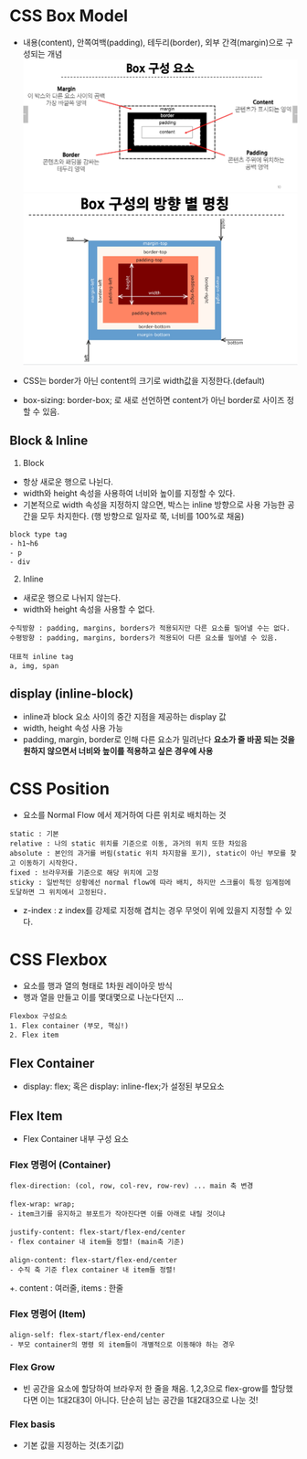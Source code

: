 # CSS Box Model
- 내용(content), 안쪽여백(padding), 테두리(border), 외부 간격(margin)으로 구성되는 개념
![alt text](image-1.png)
![alt text](image-2.png)

- CSS는 border가 아닌 content의 크기로 width값을 지정한다.(default)
- box-sizing: border-box; 로 새로 선언하면 content가 아닌 border로 사이즈 정할 수 있음.

## Block & Inline
1. Block
- 항상 새로운 행으로 나뉜다.
- width와 height 속성을 사용하여 너비와 높이를 지정할 수 있다.
- 기본적으로 width 속성을 지정하지 않으면, 박스는 inline 방향으로 사용 가능한 공간을 모두 차지한다. (행 방향으로 일자로 쭉, 너비를 100%로 채움)
```
block type tag
- h1~h6
- p
- div
```
2. Inline
- 새로운 행으로 나뉘지 않는다.
- width와 height 속성을 사용할 수 없다.
```
수직방향 : padding, margins, borders가 적용되지만 다른 요소를 밀어낼 수는 없다.
수평방향 : padding, margins, borders가 적용되어 다른 요소를 밀어낼 수 있음.

대표적 inline tag
a, img, span
```
## display (inline-block)
- inline과 block 요소 사이의 중간 지점을 제공하는 display 값
- width, height 속성 사용 가능
- padding, margin, border로 인해 다른 요소가 밀려난다
**요소가 줄 바꿈 되는 것을 원하지 않으면서 너비와 높이를 적용하고 싶은 경우에 사용**

# CSS Position
- 요소를 Normal Flow 에서 제거하여 다른 위치로 배치하는 것
```
static : 기본
relative : 나의 static 위치를 기준으로 이동, 과거의 위치 또한 차있음
absolute : 본인의 과거를 버림(static 위치 차지함을 포기), static이 아닌 부모를 찾고 이동하기 시작한다.
fixed : 브라우저를 기준으로 해당 위치에 고정
sticky : 일반적인 상황에선 normal flow에 따라 배치, 하지만 스크롤이 특정 임계점에 도달하면 그 위치에서 고정된다.
```
- z-index : z index를 강제로 지정해 겹치는 경우 무엇이 위에 있을지 지정할 수 있다.

# CSS Flexbox
- 요소를 행과 열의 형태로 1차원 레이아웃 방식
- 행과 열을 만들고 이를 몇대몇으로 나눈다던지 ...
```
Flexbox 구성요소
1. Flex container (부모, 핵심!)
2. Flex item
```
## Flex Container
- display: flex; 혹은 display: inline-flex;가 설정된 부모요소

## Flex Item
- Flex Container 내부 구성 요소

### Flex 명령어 (Container)
```
flex-direction: (col, row, col-rev, row-rev) ... main 축 변경

flex-wrap: wrap;
- item크기를 유지하고 뷰포트가 작아진다면 이를 아래로 내릴 것이냐

justify-content: flex-start/flex-end/center
- flex container 내 item들 정렬! (main축 기준)

align-content: flex-start/flex-end/center
- 수직 축 기준 flex container 내 item들 정렬! 
```
+. content : 여러줄, items : 한줄

### Flex 명령어 (Item)
```
align-self: flex-start/flex-end/center
- 부모 container의 명령 외 item들이 개별적으로 이동해야 하는 경우
```

### Flex Grow
- 빈 공간을 요소에 할당하여 브라우저 한 줄을 채움. 1,2,3으로 flex-grow를 할당했다면 이는 1대2대3이 아니다. 단순히 남는 공간을 1대2대3으로 나눈 것!

### Flex basis
- 기본 값을 지정하는 것(초기값)

